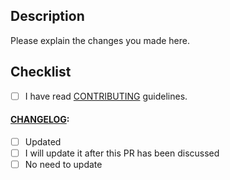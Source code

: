## Description

Please explain the changes you made here.

## Checklist

- [ ] I have read
[CONTRIBUTING](https://github.com/VSpaceCode/VSpaceCode/blob/master/CONTRIBUTING.md)
guidelines.

#### [CHANGELOG](https://github.com/VSpaceCode/VSpaceCode/blob/master/CHANGELOG.md):

- [ ] Updated
- [ ] I will update it after this PR has been discussed
- [ ] No need to update
